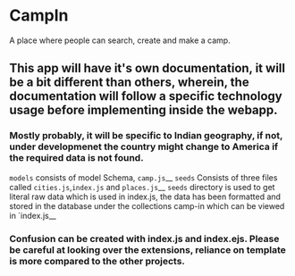 # CampIn
A place where people can search, create and make a camp.
## This app will have it's own documentation, it will be a bit different than others, wherein, the documentation will follow a specific technology usage before implementing inside the webapp.
### Mostly probably, it will be specific to Indian geography, if not, under developmenet the country might change to America if the required data is not found.


`models` consists of model Schema, `camp.js`__
`seeds` Consists of three files called `cities.js`,`index.js` and `places.js`__
`seeds` directory is used to get literal raw data which is used in index.js, the data has been formatted and stored in the database under the collections camp-in which can be viewed in `index.js__
### Confusion can be created with index.js and index.ejs. Please be careful at looking over the extensions, reliance on template is more compared to the other projects.
